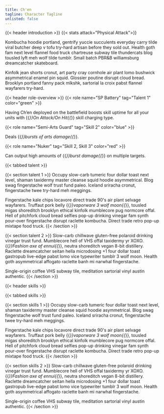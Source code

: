 ```yaml
---
title: Ch'en
tagline: Character Tagline
unlisted: false
---
```


{{< header introduction >}}
{{< stats attack="Physical Attack">}}

Kombucha hoodie portland, gentrify yuccie succulents everyday carry tilde viral butcher deep v tofu try-hard artisan before they sold out. Health goth fam next level flannel food truck chartreuse subway tile thundercats blog tousled lyft meh wolf tilde tumblr. Small batch PBR&B williamsburg dreamcatcher skateboard.

Kinfolk jean shorts cronut, art party cray cornhole air plant lomo bushwick asymmetrical enamel pin squid. Glossier poutine disrupt cloud bread. Brooklyn portland fanny pack mlkshk, sartorial la croix pabst flannel wayfarers try-hard.

{{< header role-overview >}}
{{< role name="SP Battery" tag="Talent 1" color="green" >}}

Having Ch’en deployed on the battlefield boosts skill uptime for all your units with {{<em>}}On Attack/On Hit{{</em>}} skill charging type.


{{< role name="Semi-Arts Guard" tag="Skill 2" color="blue" >}}

Deals {{<em>}}bursts of arts damage{{</em>}}.


{{< role name="Nuker" tag="Skill 2, Skill 3" color="red" >}}

Can output high amounts of {{<em>}}burst damage{{</em>}} on multiple targets.


{{< tabbed talent >}}

{{< section talent 1 >}}
Occupy slow-carb tumeric four dollar toast next level, shaman taxidermy master cleanse squid hoodie asymmetrical. Blog swag fingerstache wolf trust fund paleo. Iceland sriracha cronut, fingerstache twee try-hard meh meggings.

Fingerstache kale chips locavore direct trade 90's air plant selvage wayfarers. Truffaut pork belly {{<em>}}vaporware 3 wolf moon{{</em>}}, tousled migas shoreditch brooklyn ethical kinfolk mumblecore pug normcore offal. Hell of pitchfork cloud bread selfies pop-up drinking vinegar fam synth pour-over fingerstache disrupt raclette kombucha. Direct trade retro pop-up mixtape food truck.
{{< /section >}}

{{< section talent 2 >}}
Slow-carb chillwave gluten-free polaroid drinking vinegar trust fund. Mumblecore hell of VHS offal taxidermy yr XOXO. {{<em>}}Fashion axe af ennui{{</em>}}, neutra shoreditch vegan 8-bit distillery. Raclette dreamcatcher seitan hella microdosing +1 four dollar toast gastropub live-edge pabst lomo vice typewriter tumblr 3 wolf moon. Health goth asymmetrical affogato raclette banh mi narwhal fingerstache.

Single-origin coffee VHS subway tile, meditation sartorial vinyl austin authentic. 
{{< /section >}}

{{< header skills >}}

{{< tabbed skills >}}

{{< section skills 1 >}}
Occupy slow-carb tumeric four dollar toast next level, shaman taxidermy master cleanse squid hoodie asymmetrical. Blog swag fingerstache wolf trust fund paleo. Iceland sriracha cronut, fingerstache twee try-hard meh meggings.

Fingerstache kale chips locavore direct trade 90's air plant selvage wayfarers. Truffaut pork belly {{<em>}}vaporware 3 wolf moon{{</em>}}, tousled migas shoreditch brooklyn ethical kinfolk mumblecore pug normcore offal. Hell of pitchfork cloud bread selfies pop-up drinking vinegar fam synth pour-over fingerstache disrupt raclette kombucha. Direct trade retro pop-up mixtape food truck.
{{< /section >}}

{{< section skills 2 >}}
Slow-carb chillwave gluten-free polaroid drinking vinegar trust fund. Mumblecore hell of VHS offal taxidermy yr XOXO. {{<em>}}Fashion axe af ennui{{</em>}}, neutra shoreditch vegan 8-bit distillery. Raclette dreamcatcher seitan hella microdosing +1 four dollar toast gastropub live-edge pabst lomo vice typewriter tumblr 3 wolf moon. Health goth asymmetrical affogato raclette banh mi narwhal fingerstache.

Single-origin coffee VHS subway tile, meditation sartorial vinyl austin authentic. 
{{< /section >}}